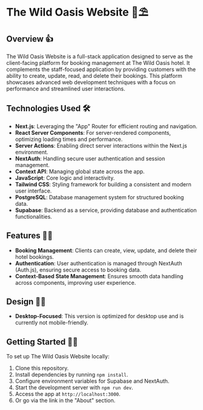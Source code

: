 # The Wild Oasis Website 🌴⛱️

## Overview 👍

The Wild Oasis Website is a full-stack application designed to serve as the client-facing platform for booking management at The Wild Oasis hotel. It complements the staff-focused application by providing customers with the ability to create, update, read, and delete their bookings. This platform showcases advanced web development techniques with a focus on performance and streamlined user interactions.

## Technologies Used 🛠️

- **Next.js**: Leveraging the "App" Router for efficient routing and navigation.
- **React Server Components**: For server-rendered components, optimizing loading times and performance.
- **Server Actions**: Enabling direct server interactions within the Next.js environment.
- **NextAuth**: Handling secure user authentication and session management.
- **Context API**: Managing global state across the app.
- **JavaScript**: Core logic and interactivity.
- **Tailwind CSS**: Styling framework for building a consistent and modern user interface.
- **PostgreSQL**: Database management system for structured booking data.
- **Supabase**: Backend as a service, providing database and authentication functionalities.

## Features 🐦‍🔥

- **Booking Management**: Clients can create, view, update, and delete their hotel bookings.
- **Authentication**: User authentication is managed through NextAuth (Auth.js), ensuring secure access to booking data.
- **Context-Based State Management**: Ensures smooth data handling across components, improving user experience.

## Design 👨‍🎨

- **Desktop-Focused**: This version is optimized for desktop use and is currently not mobile-friendly.

## Getting Started 🏃‍♂️

To set up The Wild Oasis Website locally:

1. Clone this repository.
2. Install dependencies by running `npm install`.
3. Configure environment variables for Supabase and NextAuth.
4. Start the development server with `npm run dev`.
5. Access the app at `http://localhost:3000`.
6. Or go via the link in the "About" section.

